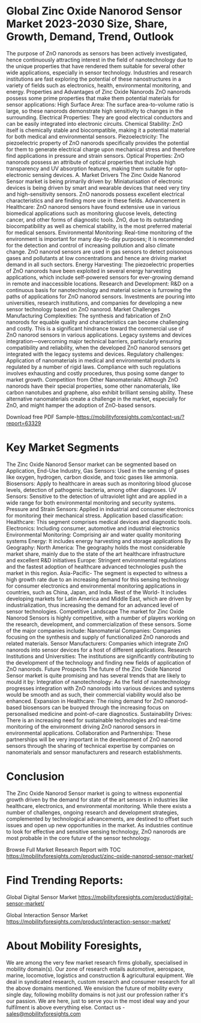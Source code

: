 # Global Zinc Oxide Nanorod Sensor Market 2023-2030 Size, Share, Growth, Demand, Trend,  Outlook 
The purpose of ZnO nanorods as sensors has been actively investigated, hence continuously attracting interest in the field of nanotechnology due to the unique properties that have rendered them suitable for several other wide applications, especially in sensor technology. Industries and research institutions are fast exploring the potential of these nanostructures in a variety of fields such as electronics, health, environmental monitoring, and energy.
Properties and Advantages of Zinc Oxide Nanorods
ZnO nanorods possess some prime properties that make them potential materials for sensor applications:
High Surface Area: The surface area-to-volume ratio is large, so these nanorods demonstrate high sensitivity to changes in the surrounding.
Electrical Properties: They are good electrical conductors and can be easily integrated into electronic circuits.
Chemical Stability: ZnO itself is chemically stable and biocompatible, making it a potential material for both medical and environmental sensors.
Piezoelectricity: The piezoelectric property of ZnO nanorods specifically provides the potential for them to generate electrical charge upon mechanical stress and therefore find applications in pressure and strain sensors. Optical Properties: ZnO nanorods possess an attribute of optical properties that include high transparency and UV absorption features, making them suitable for opto-electronic sensing devices. A. Market Drivers The Zinc Oxide Nanorod Sensor market is being primarily driven by:
Miniaturisation of electronic devices is being driven by smart and wearable devices that need very tiny and high-sensitivity sensors. ZnO nanorods possess excellent electrical characteristics and are finding more use in these fields.
Advancement in Healthcare: ZnO nanorod sensors have found extensive use in various biomedical applications such as monitoring glucose levels, detecting cancer, and other forms of diagnostic tools. ZnO, due to its outstanding biocompatibility as well as chemical stability, is the most preferred material for medical sensors.
Environmental Monitoring: Real-time monitoring of the environment is important for many day-to-day purposes; it is recommended for the detection and control of increasing pollution and also climate change. ZnO nanorod sensors are used in gas sensors to detect poisonous gases and pollutants at low concentrations and hence are driving market demand in all such sectors.
Energy Harvesting: The piezoelectric properties of ZnO nanorods have been exploited in several energy harvesting applications, which include self-powered sensors for ever-growing demand in remote and inaccessible locations.
Research and Development: R&D on a continuous basis for nanotechnology and material science is furrowing the paths of applications for ZnO nanorod sensors. Investments are pouring into universities, research institutions, and companies for developing a new sensor technology based on ZnO nanorod.
Market Challenges
Manufacturing Complexities: The synthesis and fabrication of ZnO nanorods for equable quality and characteristics can become challenging and costly. This is a significant hindrance toward the commercial use of ZnO nanorod sensors in various applications.
Legacy systems and devices integration—overcoming major technical barriers, particularly ensuring compatibility and reliability, when the developed ZnO nanorod sensors get integrated with the legacy systems and devices.
Regulatory challenges: Application of nanomaterials in medical and environmental products is regulated by a number of rigid laws. Compliance with such regulations involves exhausting and costly procedures, thus posing some danger to market growth.
Competition from Other Nanomaterials: Although ZnO nanorods have their special properties, some other nanomaterials, like carbon nanotubes and graphene, also exhibit brilliant sensing ability. These alternative nanomaterials create a challenge in the market, especially for ZnO, and might hamper the adoption of ZnO-based sensors.

Download free PDF Sample-https://mobilityforesights.com/contact-us/?report=63329


# Key Market Segments
The Zinc Oxide Nanorod Sensor market can be segmented based on Application, End-Use Industry,
Gas Sensors: Used in the sensing of gases like oxygen, hydrogen, carbon dioxide, and toxic gases like ammonia.
Biosensors: Apply to healthcare in areas such as monitoring blood glucose levels, detection of pathogenic bacteria, among other diagnoses.
UV Sensors: Sensitive to the detection of ultraviolet light and are applied in a wide range for both environmental monitoring and security systems.
Pressure and Strain Sensors: Applied in industrial and consumer electronics for monitoring their mechanical stress.
Application based classification:
Healthcare: This segment comprises medical devices and diagnostic tools.
Electronics: Including consumer, automotive and industrial electronics
Environmental Monitoring: Comprising air and water quality monitoring systems
Energy: It includes energy harvesting and storage applications
By Geography:
North America: The geography holds the most considerable market share, mainly due to the state of the art healthcare infrastructure and excellent R&D initiatives
Europe: Stringent environmental regulations and the fastest adoption of healthcare advanced technologies push the market in this region.
Asia-Pacific- The segment is expected to witness a high growth rate due to an increasing demand for this sensing technology for consumer electronics and environmental monitoring applications in countries, such as China, Japan, and India.
Rest of the World- It includes developing markets for Latin America and Middle East, which are driven by industrialization, thus increasing the demand for an advanced level of sensor technologies.
Competitive Landscape
The market for Zinc Oxide Nanorod Sensors is highly competitive, with a number of players working on the research, development, and commercialization of these sensors. Some of the major companies include:
Nanomaterial Companies: Companies focusing on the synthesis and supply of functionalized ZnO nanorods and related materials.
Sensor Manufacturers: Companies which integrate ZnO nanorods into sensor devices for a host of different applications.
Research Institutions and Universities: The institutions are significantly contributing to the development of the technology and finding new fields of application of ZnO nanorods.
Future Prospects
The future of the Zinc Oxide Nanorod Sensor market is quite promising and has several trends that are likely to mould it by:
Integration of nanotechnology: As the field of nanotechnology progresses integration with ZnO nanorods into various devices and systems would be smooth and as such, their commercial viability would also be enhanced.
Expansion in Healthcare: The rising demand for ZnO nanorod-based biosensors can be buoyed through the increasing focus on personalised medicine and point-of-care diagnostics.
Sustainability Drives: There is an increasing need for sustainable technologies and real-time monitoring of the environment driving ZnO nanorod sensors in environmental applications.
Collaboration and Partnerships: These partnerships will be very important in the development of ZnO nanorod sensors through the sharing of technical expertise by companies on nanomaterials and sensor manufacturers and research establishments.

# Conclusion
The Zinc Oxide Nanorod Sensor market is going to witness exponential growth driven by the demand for state of the art sensors in industries like healthcare, electronics, and environmental monitoring. While there exists a number of challenges, ongoing research and development strategies, complemented by technological advancements, are destined to offset such issues and open up new opportunities in the market. As industries continue to look for effective and sensitive sensing technology, ZnO nanorods are most probable in the core future of the sensor technology.


Browse Full Market Research Report with TOC https://mobilityforesights.com/product/zinc-oxide-nanorod-sensor-market/


# Find Trending Reports:
Global Digital Sensor Market
https://mobilityforesights.com/product/digital-sensor-market/

Global Interaction Sensor Market
https://mobilityforesights.com/product/interaction-sensor-market/

# About Mobility Foresights,
We are among the very few market research firms globally, specialised in mobility domain(s). Our zone of research entails automotive, aerospace, marine, locomotive, logistics and construction & agricultural equipment. We deal in syndicated research, custom research and consumer research for all the above domains mentioned.
We envision the future of mobility every single day, following mobility domains is not just our profession rather it's our passion. We are here, just to serve you in the most ideal way and your fulfilment is above everything else. Contact us -  sales@mobilityforesights.com 



